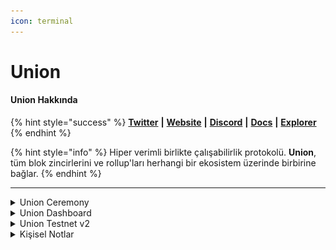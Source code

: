 ```yaml
---
icon: terminal
---
```


# Union

#### Union **Hakkında**

{% hint style="success" %}
[**Twitter**](https://x.com/union_build) **|** [**Website**](https://union.build/) **|** [**Discord**](https://discord.gg/Dybq3dmvXg) **|** [**Docs**](https://docs.union.build/) **|** [**Explorer**](https://explorer.testnet-9.union.build/union)
{% endhint %}

{% hint style="info" %}
Hiper verimli birlikte çalışabilirlik protokolü. **Union**, tüm blok zincirlerini ve rollup'ları herhangi bir ekosistem üzerinde birbirine bağlar.
{% endhint %}

***

<details>

<summary>Union Ceremony</summary>

### **Sunucu Hazırlığı ve Masaüstü Ortamı Kurulumu**

**Bu işlem, sunucunuzda bir masaüstü ortamı (XFCE) oluşturup, uzaktan erişim (RDP) ile bağlantı kurmanıza olanak tanır.**

#### **Güncelleme ve XFCE Kurulumu**

Öncelikle sisteminizi güncelleyin:

```bash
sudo apt update && sudo apt upgrade -y
```

XFCE masaüstü ortamının mevcut olup olmadığını kontrol edin:

```bash
apt-cache search xfce4
```

***

### **XRDP Kurulumu (Uzak Masaüstü Bağlantısı)**

XRDP, uzak masaüstü bağlantısı yapabilmek için gereklidir. Aşağıdaki komutları sırasıyla çalıştırarak kurulumu tamamlayın:

```bash
sudo apt install xrdp -y
sudo systemctl enable xrdp
sudo systemctl start xrdp
echo "xfce4-session" >~/.xsession
sudo ufw allow 3389/tcp
```

***

### **Tarayıcı ve Terminal Araçlarının Kurulumu**

Bu aşamada, Firefox tarayıcısını ve diğer gerekli araçları kuruyoruz.

```bash
sudo apt install firefox -y
sudo apt install screen
screen -S union
sudo apt install curl iptables build-essential git wget jq make gcc nano automake autoconf tmux htop pkg-config libssl-dev tar clang unzip -y
```

Docker’ı yükleyin ve çalıştığını doğrulayın:

```bash
bashKopyalaDüzenlesudo apt update
sudo apt install docker.io -y
docker --version
```

**Bu aşamadan sonra terminali açık bırakın ve kendi bilgisayarınıza geçin. Bir sonraki adımda, MobaXterm ile uzak masaüstü bağlantısı kuracağız.**\
**MobaXterm ile Uzak Bağlantı (RDP)**

💻 **Kendi bilgisayarınızdan sunucunuza bağlanmak için aşağıdaki adımları takip edin:**

**1️⃣ MobaXterm’i indirin:**\
**🔗** [**İndirme Linki**](https://mobaxterm.mobatek.net/download-home-edition.html)\
**2️⃣ Kurulumu tamamlayın ve çalıştırın.**\
**3️⃣ Sol üst köşeden `"Session"` butonuna tıklayın.**\
**4️⃣ Açılan pencerede "RDP" seçeneğini seçin.**

```
| **Alan**        | **Değer**          |
|---------------- |------------------|
| **Remote Host** | Sunucunun IP adresi |
| **Username**    | `root`             |
| **Port**        | `3389`             |
```

5️⃣ **"OK"** butonuna basarak bağlanın.

**Union Ceremony Kurulumu**

Artık sunucu üzerinden tarayıcıyı açarak kurulumu tamamlayabilirsiniz.

1️⃣ **Application Finder'ı açın ve Firefox'u başlatın.**\
2️⃣ Aşağıdaki linke gidin:\
🔗 [**Union Ceremony Sitesi**](https://ceremony.union.build)\
3️⃣ **Google veya GitHub ile giriş yapın.**\
4️⃣ **Linux seçeneğini seçip "Copy Command" butonuna basın.**\
5️⃣ **Terminale geri dönerek kopyalanan kodu yapıştırın ve çalıştırın.**

**Kurulum tamamlandıktan sonra `CTRL + A + D` tuşlarına basarak `screen` oturumundan çıkabilirsiniz.**&#x20;

\
**Son Adımlar ve Bekleme Süreci**

1️⃣ **MobaXterm'e geri dönün ve "Address" ile "Generate Key" kısımlarını tamamlayın.**\
2️⃣ **Generate Key işlemi tamamlandıktan sonra, Mozilla-Downloads klasöründen anahtar dosyanızı bulun.**\
3️⃣ **Her şey doğru yapıldıysa, sıra numarasıyla katılımınız tamamlanmış olacak. 🎉**

***

📌 **Bu rehber, Union Ceremony sürecini tamamlamanıza yardımcı olmak için hazırlanmıştır. Herhangi bir hata ile karşılaşırsanız, komutları kontrol edin ve adımları tekrar gözden geçirin.** 🚀

* **Daha fazla bilgi için resmi dökümantasyonu ziyaret edin: Union Docs**\


</details>

<details>

<summary>Union Dashboard</summary>

Union, **Dashboard Beta** sürümünü başlattı! Çeşitli görevleri tamamlayarak (hem sosyal hem de on-chain) **XP (puan)** kazanabiliriz. Bu puanlar ilerleyen dönemde ödüllere dönüştürülecektir.

#### **Nasıl Katılabilirsiniz?**

1. [**Web sitesi**](https://dashboard.union.build/)**ne gidin ve X hesabınızla giriş yapın.**

<img src="../.gitbook/assets/1.png" alt="" data-size="original">

2. **Diğer sosyal medya hesaplarınızı ve cüzdanınızı bağlayın.**![](<../.gitbook/assets/2 (1).png>)

3) **Görevleri tamamlayarak puan kazanın.**

![](<../.gitbook/assets/3 (1).png>)

4. **Ayrıca başarılar elde ederek ekstra puan kazanabilirsiniz.**

![](<../.gitbook/assets/4 (2).png>)

5. **Liderlik tablosundan ilerlemenizi takip edin.**

![](../.gitbook/assets/5.png)

</details>

<details>

<summary>Union Testnet v2</summary>

Union, testnet’in yeni versiyonunu başlattı! Bu, mainnet lansmanından önce ağı test etmek için son fırsat. Testnet üzerindeki aktivitelerin yanı sıra, **Union Dashboard Beta**'daki görevleri tamamlamayı unutmayın (aşağıdaki rehbere göz atabilirsiniz).

#### **Nasıl Katılabilirsiniz?**

1. [**Siteye gidin**](https://app.union.build/) **ve EVM ile Cosmos cüzdanlarınızı bağlayın.**![](<../.gitbook/assets/1 (1).png>)
2. **Tüm faucet’lerden test token talep edin.**\
   ![](<../.gitbook/assets/2 (2).png>)
3. **"Transfer" sekmesini açın ve bir test ağından diğerine token gönderin.** Testnet üzerindeki aktivitenizi artırmak için işlemleri belirli aralıklarla gerçekleştirin.![](<../.gitbook/assets/3 (2).png>)

</details>



<details>

<summary>Kişisel Notlar</summary>

1. **Holesky → Sepolia**
2. **Sepolia → Babylon Testnet**
3. **Babylon Testnet → Stargaze Testnet**
4. **Stargaze Testnet → Union Testnet 9**
5. **Union Testnet 9 → Holesky**
6. **Holesky → Babylon Testnet**
7. **Babylon Testnet → Union Testnet 9**
8. **Union Testnet 9 → Sepolia**
9. **Sepolia → Stargaze Testnet**
10. **Stargaze Testnet → Holesky**

Bu sıralamayla:

* Her ağdan en az bir çıkış ve giriş oluyor.
* Hiçbir ağ atlanmıyor.
* Transfer sayısı minimumda tutuluyor.

</details>
